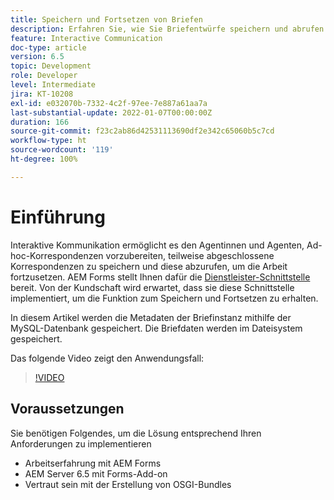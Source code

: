```yaml
---
title: Speichern und Fortsetzen von Briefen
description: Erfahren Sie, wie Sie Briefentwürfe speichern und abrufen
feature: Interactive Communication
doc-type: article
version: 6.5
topic: Development
role: Developer
level: Intermediate
jira: KT-10208
exl-id: e032070b-7332-4c2f-97ee-7e887a61aa7a
last-substantial-update: 2022-01-07T00:00:00Z
duration: 166
source-git-commit: f23c2ab86d42531113690df2e342c65060b5c7cd
workflow-type: ht
source-wordcount: '119'
ht-degree: 100%

---
```


# Einführung

Interaktive Kommunikation ermöglicht es den Agentinnen und Agenten, Ad-hoc-Korrespondenzen vorzubereiten, teilweise abgeschlossene Korrespondenzen zu speichern und diese abzurufen, um die Arbeit fortzusetzen. AEM Forms stellt Ihnen dafür die [Dienstleister-Schnittstelle](https://developer.adobe.com/experience-manager/reference-materials/6-5/forms/javadocs/com/adobe/fd/ccm/ccr/ccrDocumentInstance/api/services/CCRDocumentInstanceService.html) bereit. Von der Kundschaft wird erwartet, dass sie diese Schnittstelle implementiert, um die Funktion zum Speichern und Fortsetzen zu erhalten.

In diesem Artikel werden die Metadaten der Briefinstanz mithilfe der MySQL-Datenbank gespeichert. Die Briefdaten werden im Dateisystem gespeichert.

Das folgende Video zeigt den Anwendungsfall:

>[!VIDEO](https://video.tv.adobe.com/v/342129?quality=12&learn=on)

## Voraussetzungen

Sie benötigen Folgendes, um die Lösung entsprechend Ihren Anforderungen zu implementieren

* Arbeitserfahrung mit AEM Forms
* AEM Server 6.5 mit Forms-Add-on
* Vertraut sein mit der Erstellung von OSGI-Bundles
